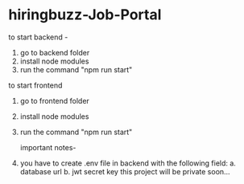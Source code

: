 # hiringbuzz-Job-Portal
to start backend -
1. go to backend folder
2. install node modules
3. run the command "npm run start"

  to start frontend
1. go to frontend folder
2. install node modules
3. run the command "npm run start"

   important notes-
1. you have to create .env file in backend with the following field:
     a. database url
     b. jwt secret key
this project will be private soon... 
